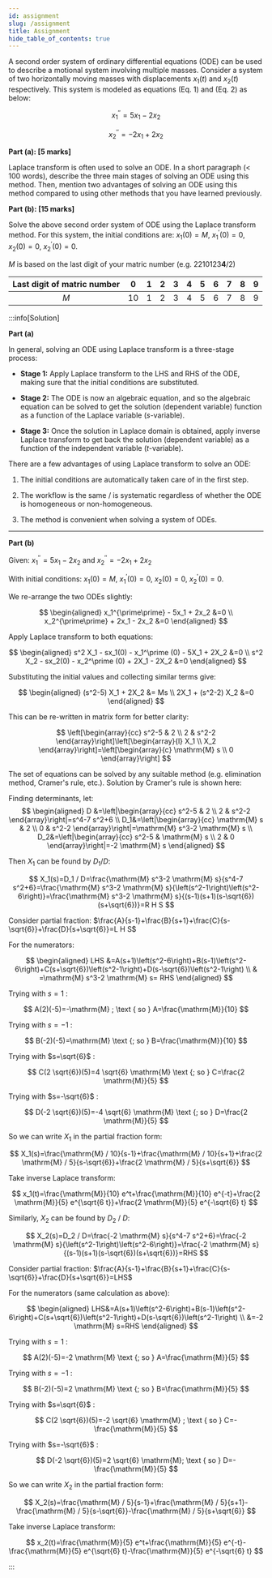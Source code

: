 ```yaml
---
id: assignment
slug: /assignment
title: Assignment
hide_table_of_contents: true
---
```


A second order system of ordinary differential equations (ODE) can be used to describe a motional system involving multiple masses. Consider a system of two horizontally moving masses with displacements $x_1 (t)$ and $x_2 (t)$ respectively. This system is modeled as equations (Eq. 1) and (Eq. 2) as below:

$$
x_1^{\prime \prime} = 5x_1-2x_2 \tag{Eq. 1}
$$

$$
x_2^{\prime \prime} = -2x_1+2x_2 \tag{Eq. 2}
$$

**Part (a): [5 marks]**

Laplace transform is often used to solve an ODE. In a short paragraph (< 100 words), describe the three main stages of solving an ODE using this method. Then, mention two advantages of solving an ODE using this method compared to using other methods that you have learned previously.

**Part (b): [15 marks]**

Solve the above second order system of ODE using the Laplace transform method. For this system, the initial conditions are: $x_1 (0)=M$, $x_1^\prime (0)=0$, $x_2 (0)=0$, $x_2^\prime (0)=0$.

$M$ is based on the last digit of your matric number (e.g. 2210123**4**/2)

| Last digit of matric number | 0     | 1     | 2     | 3     | 4     | 5     | 6     | 7     | 8     | 9     |
| :-------------------------: | :---: | :---: | :---: | :---: | :---: | :---: | :---: | :---: | :---: | :---: |
| $M$                         |	10	  | 1	  | 2	  | 3	  | 4	  | 5 	  | 6	  | 7	  | 8	  | 9     |


:::info[Solution]

**Part (a)**

In general, solving an ODE using Laplace transform is a three-stage process:

- **Stage 1:** Apply Laplace transform to the LHS and RHS of the ODE, making sure that the initial conditions are substituted.

- **Stage 2:** The ODE is now an algebraic equation, and so the algebraic equation can be solved to get the solution (dependent variable) function as a function of the Laplace variable ($s$-variable).

- **Stage 3:** Once the solution in Laplace domain is obtained, apply inverse Laplace transform to get back the solution (dependent variable) as a function of the independent variable ($t$-variable).

There are a few advantages of using Laplace transform to solve an ODE: 

1. The initial conditions are automatically taken care of in the first step.

2. The workflow is the same / is systematic regardless of whether the ODE is homogeneous or non-homogeneous.

3. The method is convenient when solving a system of ODEs.

---

**Part (b)**

Given: $x_1^{\prime\prime}=5x_1-2x_2$ and $x_2^{\prime\prime}=-2x_1+2x_2$

With initial conditions: $x_1 (0)=M$, $x_1^\prime (0)=0$, $x_2 (0)=0$, $x_2^\prime (0)=0$.

We re-arrange the two ODEs slightly:

$$
\begin{aligned}
x_1^{\prime\prime} - 5x_1 + 2x_2 &=0 \\
x_2^{\prime\prime} + 2x_1 - 2x_2 &=0
\end{aligned}
$$

Apply Laplace transform to both equations:

$$
\begin{aligned}
s^2 X_1 - sx_1(0) - x_1^\prime (0) - 5X_1 + 2X_2 &=0 \\
s^2 X_2 - sx_2(0) - x_2^\prime (0) + 2X_1 - 2X_2 &=0
\end{aligned}
$$

Substituting the initial values and collecting similar terms give:

$$
\begin{aligned}
(s^2-5) X_1 + 2X_2 &= Ms \\
2X_1 + (s^2-2) X_2 &=0
\end{aligned}
$$

This can be re-written in matrix form for better clarity:

$$
\left[\begin{array}{cc}
s^2-5 & 2 \\
2 & s^2-2
\end{array}\right]\left[\begin{array}{l}
X_1 \\
X_2
\end{array}\right]=\left[\begin{array}{c}
\mathrm{M} s \\
0
\end{array}\right]
$$

The set of equations can be solved by any suitable method (e.g. elimination method, Cramer's rule, etc.). Solution by Cramer's rule is shown here:

Finding determinants, let:
$$
\begin{aligned}
D &=\left|\begin{array}{cc}
s^2-5 & 2 \\
2 & s^2-2
\end{array}\right|=s^4-7 s^2+6 \\
D_1&=\left|\begin{array}{cc}
\mathrm{M} s & 2 \\
0 & s^2-2
\end{array}\right|=\mathrm{M} s^3-2 \mathrm{M} s  \\
D_2&=\left|\begin{array}{cc}
s^2-5 & \mathrm{M} s \\
2 & 0
\end{array}\right|=-2 \mathrm{M} s 
\end{aligned}
$$

Then $X_1$ can be found by $D_1 / D:$ 

$$
X_1(s)=D_1 / D=\frac{\mathrm{M} s^3-2 \mathrm{M} s}{s^4-7 s^2+6}=\frac{\mathrm{M} s^3-2 \mathrm{M} s}{\left(s^2-1\right)\left(s^2-6\right)}=\frac{\mathrm{M} s^3-2 \mathrm{M} s}{(s-1)(s+1)(s-\sqrt{6})(s+\sqrt{6})}=R H S
$$

Consider partial fraction: $\frac{A}{s-1}+\frac{B}{s+1}+\frac{C}{s-\sqrt{6}}+\frac{D}{s+\sqrt{6}}=L H S$

For the numerators:

$$
\begin{aligned}
LHS &=A(s+1)\left(s^2-6\right)+B(s-1)\left(s^2-6\right)+C(s+\sqrt{6})\left(s^2-1\right)+D(s-\sqrt{6})\left(s^2-1\right) \\
& =\mathrm{M} s^3-2 \mathrm{M} s= RHS
\end{aligned}
$$

Trying with $s=1$ :

$$
A(2)(-5)=-\mathrm{M} ; \text { so } A=\frac{\mathrm{M}}{10}
$$

Trying with $s=-1$ :

$$
B(-2)(-5)=\mathrm{M} \text {; so } B=\frac{\mathrm{M}}{10}
$$

Trying with $s=\sqrt{6}$ :

$$
C(2 \sqrt{6})(5)=4 \sqrt{6} \mathrm{M} \text {; so } C=\frac{2 \mathrm{M}}{5}
$$

Trying with $s=-\sqrt{6}$ :

$$
D(-2 \sqrt{6})(5)=-4 \sqrt{6} \mathrm{M} \text {; so } D=\frac{2 \mathrm{M}}{5} 
$$

So we can write $X_1$ in the partial fraction form:

$$
X_1(s)=\frac{\mathrm{M} / 10}{s-1}+\frac{\mathrm{M} / 10}{s+1}+\frac{2 \mathrm{M} / 5}{s-\sqrt{6}}+\frac{2 \mathrm{M} / 5}{s+\sqrt{6}}
$$

Take inverse Laplace transform:

$$
x_1(t)=\frac{\mathrm{M}}{10} e^t+\frac{\mathrm{M}}{10} e^{-t}+\frac{2 \mathrm{M}}{5} e^{\sqrt{6 t}}+\frac{2 \mathrm{M}}{5} e^{-\sqrt{6} t}
$$

Similarly, $X_2$ can be found by $D_2$ / $D$: 

$$
X_2(s)=D_2 / D=\frac{-2 \mathrm{M} s}{s^4-7 s^2+6}=\frac{-2 \mathrm{M} s}{\left(s^2-1\right)\left(s^2-6\right)}=\frac{-2 \mathrm{M} s}{(s-1)(s+1)(s-\sqrt{6})(s+\sqrt{6})}=RHS
$$

Consider partial fraction: $\frac{A}{s-1}+\frac{B}{s+1}+\frac{C}{s-\sqrt{6}}+\frac{D}{s+\sqrt{6}}=LHS$

For the numerators (same calculation as above):

$$
\begin{aligned}
LHS&=A(s+1)\left(s^2-6\right)+B(s-1)\left(s^2-6\right)+C(s+\sqrt{6})\left(s^2-1\right)+D(s-\sqrt{6})\left(s^2-1\right) \\
&=-2 \mathrm{M} s=RHS
\end{aligned}
$$

Trying with $s=1$ :

$$
A(2)(-5)=-2 \mathrm{M} \text {; so } A=\frac{\mathrm{M}}{5} 
$$

Trying with $s=-1$ :

$$
B(-2)(-5)=2 \mathrm{M} \text {; so } B=\frac{\mathrm{M}}{5} 
$$

Trying with $s=\sqrt{6}$ :

$$
C(2 \sqrt{6})(5)=-2 \sqrt{6} \mathrm{M} ; \text { so } C=-\frac{\mathrm{M}}{5} 
$$

Trying with $s=-\sqrt{6}$ :

$$
D(-2 \sqrt{6})(5)=2 \sqrt{6} \mathrm{M}; \text { so } D=-\frac{\mathrm{M}}{5}
$$

So we can write $X_2$ in the partial fraction form:

$$
X_2(s)=\frac{\mathrm{M} / 5}{s-1}+\frac{\mathrm{M} / 5}{s+1}-\frac{\mathrm{M} / 5}{s-\sqrt{6}}-\frac{\mathrm{M} / 5}{s+\sqrt{6}}
$$

Take inverse Laplace transform:

$$
x_2(t)=\frac{\mathrm{M}}{5} e^t+\frac{\mathrm{M}}{5} e^{-t}-\frac{\mathrm{M}}{5} e^{\sqrt{6} t}-\frac{\mathrm{M}}{5} e^{-\sqrt{6} t}
$$

:::
